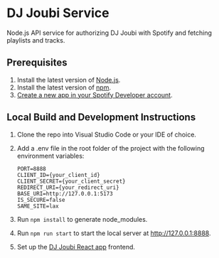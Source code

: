 # DJ Joubi Service
Node.js API service for authorizing DJ Joubi with Spotify and fetching playlists and tracks.

## Prerequisites
1. Install the latest version of [Node.js](https://nodejs.org/en/download).
2. Install the latest version of [npm](https://docs.npmjs.com/downloading-and-installing-node-js-and-npm).
3. [Create a new app in your Spotify Developer account](https://developer.spotify.com/dashboard).

## Local Build and Development Instructions
1. Clone the repo into Visual Studio Code or your IDE of choice.
2. Add a .env file in the root folder of the project with the following environment variables:

    ```
    PORT=8888
    CLIENT_ID={your_client_id}
    CLIENT_SECRET={your_client_secret}
    REDIRECT_URI={your_redirect_uri}
    BASE_URI=http://127.0.0.1:5173
    IS_SECURE=false
    SAME_SITE=lax
    ```
3. Run ```npm install``` to generate node_modules.
4. Run ```npm run start``` to start the local server at http://127.0.0.1:8888.
5. Set up the [DJ Joubi React app](https://github.com/maryeprouty/dj-joubi-app) frontend.
